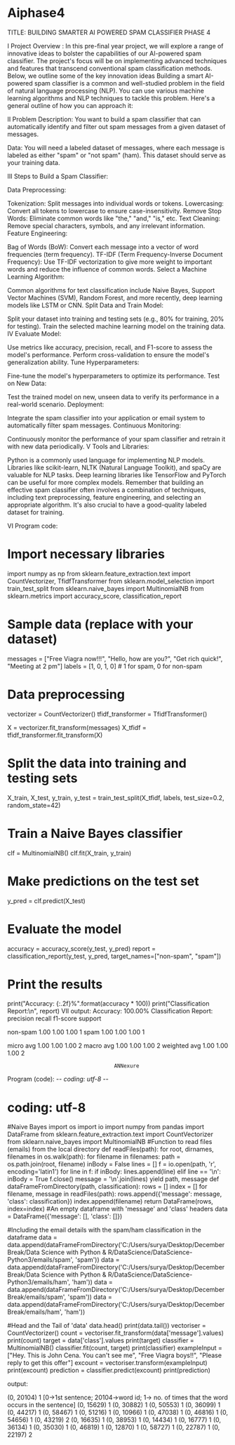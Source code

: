 # Aiphase4


TITLE: BUILDING SMARTER AI                                         POWERED SPAM CLASSIFIER PHASE 4

I  Project Overview :
In this pre-final year project, we will explore a range of innovative ideas to bolster the capabilities of our AI-powered spam classifier. The project's focus will be on implementing advanced techniques and features that transcend conventional spam classification methods. Below, we outline some of the key innovation ideas
Building a smart AI-powered spam classifier is a common and well-studied problem in the field of natural language processing (NLP). You can use various machine learning algorithms and NLP techniques to tackle this problem. Here's a general outline of how you can approach it:

II Problem Description:
You want to build a spam classifier that can automatically identify and filter out spam messages from a given dataset of messages.

Data:
You will need a labeled dataset of messages, where each message is labeled as either "spam" or "not spam" (ham). This dataset should serve as your training data.

III Steps to Build a Spam Classifier:

Data Preprocessing:

Tokenization: Split messages into individual words or tokens.
Lowercasing: Convert all tokens to lowercase to ensure case-insensitivity.
Remove Stop Words: Eliminate common words like "the," "and," "is," etc.
Text Cleaning: Remove special characters, symbols, and any irrelevant information.
Feature Engineering:

Bag of Words (BoW): Convert each message into a vector of word frequencies (term frequency).
TF-IDF (Term Frequency-Inverse Document Frequency): Use TF-IDF vectorization to give more weight to important words and reduce the influence of common words.
Select a Machine Learning Algorithm:

Common algorithms for text classification include Naive Bayes, Support Vector Machines (SVM), Random Forest, and more recently, deep learning models like LSTM or CNN.
Split Data and Train Model:

Split your dataset into training and testing sets (e.g., 80% for training, 20% for testing).
Train the selected machine learning model on the training data.
IV Evaluate Model:

Use metrics like accuracy, precision, recall, and F1-score to assess the model's performance.
Perform cross-validation to ensure the model's generalization ability.
Tune Hyperparameters:

Fine-tune the model's hyperparameters to optimize its performance.
Test on New Data:

Test the trained model on new, unseen data to verify its performance in a real-world scenario.
Deployment:

Integrate the spam classifier into your application or email system to automatically filter spam messages.
Continuous Monitoring:

Continuously monitor the performance of your spam classifier and retrain it with new data periodically.
V Tools and Libraries:

Python is a commonly used language for implementing NLP models.
Libraries like scikit-learn, NLTK (Natural Language Toolkit), and spaCy are valuable for NLP tasks.
Deep learning libraries like TensorFlow and PyTorch can be useful for more complex models.
Remember that building an effective spam classifier often involves a combination of techniques, including text preprocessing, feature engineering, and selecting an appropriate algorithm. It's also crucial to have a good-quality labeled dataset for training.






VI Program code:
# Import necessary libraries
import numpy as np
from sklearn.feature_extraction.text import CountVectorizer, TfidfTransformer
from sklearn.model_selection import train_test_split
from sklearn.naive_bayes import MultinomialNB
from sklearn.metrics import accuracy_score, classification_report

# Sample data (replace with your dataset)
messages = ["Free Viagra now!!!", "Hello, how are you?", "Get rich quick!", "Meeting at 2 pm"]
labels = [1, 0, 1, 0]  # 1 for spam, 0 for non-spam

# Data preprocessing
vectorizer = CountVectorizer()
tfidf_transformer = TfidfTransformer()

X = vectorizer.fit_transform(messages)
X_tfidf = tfidf_transformer.fit_transform(X)

# Split the data into training and testing sets
X_train, X_test, y_train, y_test = train_test_split(X_tfidf, labels, test_size=0.2, random_state=42)

# Train a Naive Bayes classifier
clf = MultinomialNB()
clf.fit(X_train, y_train)

# Make predictions on the test set
y_pred = clf.predict(X_test)

# Evaluate the model
accuracy = accuracy_score(y_test, y_pred)
report = classification_report(y_test, y_pred, target_names=["non-spam", "spam"])

# Print the results
print("Accuracy: {:.2f}%".format(accuracy * 100))
print("Classification Report:\n", report)
VII output:
Accuracy: 100.00%
Classification Report:
              precision    recall  f1-score   support

   non-spam       1.00      1.00      1.00         1
       spam       1.00      1.00      1.00         1

   micro avg       1.00      1.00      1.00         2
   macro avg       1.00      1.00      1.00         2
weighted avg       1.00      1.00      1.00         2



                                      ANNexure

 Program (code):
-*- coding: utf-8 -*-
# coding: utf-8
#Naive Bayes
import os
import io
import numpy
from pandas import DataFrame
from sklearn.feature_extraction.text import CountVectorizer
from sklearn.naive_bayes import MultinomialNB
#Function to read files (emails) from the local directory
def readFiles(path):
    for root, dirnames, filenames in os.walk(path):
        for filename in filenames:
            path = os.path.join(root, filename)
            inBody = False
            lines = []
            f = io.open(path, 'r', encoding='latin1')
            for line in f:
                if inBody:
                    lines.append(line)
                elif line == '\n':
                    inBody = True
            f.close()
            message = '\n'.join(lines)
            yield path, message
def dataFrameFromDirectory(path, classification):
    rows = []
    index = []
    for filename, message in readFiles(path):
        rows.append({'message': message, 'class': classification})
        index.append(filename)
    return DataFrame(rows, index=index)
#An empty dataframe with 'message' and 'class' headers
data = DataFrame({'message': [], 'class': []})

#Including the email details with the spam/ham classification in the dataframe
data = data.append(dataFrameFromDirectory('C:/Users/surya/Desktop/DecemberBreak/Data Science with Python & R/DataScience/DataScience-Python3/emails/spam', 'spam'))
data = data.append(dataFrameFromDirectory('C:/Users/surya/Desktop/DecemberBreak/Data Science with Python & R/DataScience/DataScience-Python3/emails/ham', 'ham'))
data = data.append(dataFrameFromDirectory('C:/Users/surya/Desktop/DecemberBreak/emails/spam', 'spam'))
data = data.append(dataFrameFromDirectory('C:/Users/surya/Desktop/DecemberBreak/emails/ham', 'ham'))

#Head and the Tail of 'data'
data.head()
print(data.tail())
vectoriser = CountVectorizer()
count = vectoriser.fit_transform(data['message'].values)
print(count)
target = data['class'].values
print(target)
classifier = MultinomialNB()
classifier.fit(count, target)
print(classifier)
exampleInput = ["Hey. This is John Cena. You can't see me", "Free Viagra boys!!", "Please reply to get this offer"]
excount = vectoriser.transform(exampleInput)
print(excount)
prediction = classifier.predict(excount)
print(prediction)



output:

(0, 20104) 1 [0->1st sentence; 20104->word id; 1-> no. of times that the word occurs in the sentence]
(0, 15629) 1
(0, 30882) 1
(0, 50553) 1
(0, 36099) 1 
(0, 44217) 1 
(0, 58467) 1 
(0, 51216) 1 
(0, 10966) 1 
(0, 47038) 1 
(0, 46816) 1 
(0, 54656) 1 
(0, 43219) 2 
(0, 16635) 1 
(0, 38953) 1 
(0, 14434) 1 
(0, 16777) 1 
(0, 36134) 1 
(0, 35030) 1 
(0, 46819) 1 
(0, 12870) 1 
(0, 58727) 1 
(0, 22787) 1 
(0, 22197) 2
















